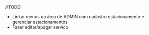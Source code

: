 //TODO

- Linkar menus da área de ADMIN com cadastro estacionamento e gerenciar estacionamentos
- Fazer editar/apagar servico